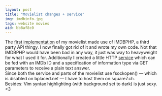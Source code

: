 ```yaml
---
layout: post
title: "Movielist changes + service"
img: imdbinfo.jpg
tags: website movies
aid: bb8af8c0
---
```


The [first implementation](?a=132c1dbb) of my movielist made use of IMDBPHP, a third party API thingy. I now finally got rid of it and wrote my own code. Not that IMDBPHP would have been bad in any way, it just was way to heavyweight for what I used it for. Additionally I created a little HTTP [service](?c=service) which can be fed with an IMDb ID and a specification of information type via GET parameters to receive a plain text answer.  
Since both the service and parts of the movielist use fsockopen() — which is disabled on bplaced.net — I have to host them on square7.ch.  
Besides: Vim syntax highlighting (with background set to dark) is just sexy. &lt;3